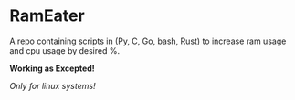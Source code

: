 # RamEater
A repo containing scripts in (Py, C, Go, bash, Rust) to increase ram usage and cpu usage by desired %.

**Working as Excepted!**

_Only for linux systems!_

